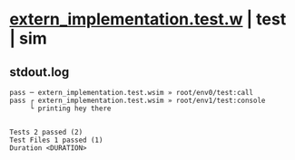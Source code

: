 # [extern_implementation.test.w](../../../../../examples/tests/valid/extern_implementation.test.w) | test | sim

## stdout.log
```log
pass ─ extern_implementation.test.wsim » root/env0/test:call   
pass ┌ extern_implementation.test.wsim » root/env1/test:console
     └ printing hey there
 
 
Tests 2 passed (2)
Test Files 1 passed (1)
Duration <DURATION>
```

